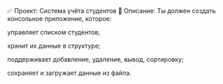✅ Проект: Система учёта студентов
📘 Описание:
Ты должен создать консольное приложение, которое:

управляет списком студентов;

хранит их данные в структуре;

поддерживает добавление, удаление, вывод, сортировку;

сохраняет и загружает данные из файла.
